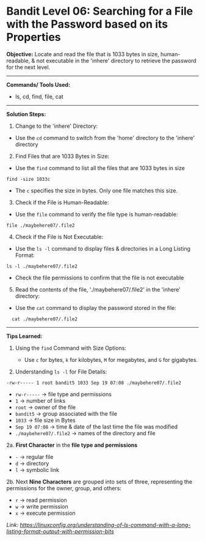 # Bandit Level 06: Searching for a File with the Password based on its Properties

**Objective:**
Locate and read the file that is 1033 bytes in size, human-readable, & not executable in the 'inhere' directory to retrieve the password for the next level.

---

**Commands/ Tools Used:**
- ls, cd, find, file, cat

---

**Solution Steps:**

1. Change to the 'inhere' Directory:
- Use the `cd` command to switch from the 'home' directory to the 'inhere' directory

2. Find Files that are 1033 Bytes in Size:
- Use the `find` command to list all the files that are 1033 bytes in size
```
find -size 1033c
```
- The `c` specifies the size in bytes. Only one file matches this size.

3. Check if the File is Human-Readable:
- Use the `file` command to verify the file type is human-readable:
```
file ./maybehere07/.file2
```

4. Check if the File is Not Executable:
- Use the `ls -l` command to display files & directories in a Long Listing Format:
```
ls -l ./maybehere07/.file2
```
- Check the file permissions to confirm that the file is not executable
    
5. Read the contents of the file, './maybehere07/.file2' in the 'inhere' directory:
- Use the `cat` command to display the password stored in the file:
```
  cat ./maybehere07/.file2
```
---

**Tips Learned:**
1. Using the `find` Command with Size Options:
   - Use `c` for bytes, `k` for kilobytes, `M` for megabytes, and `G` for gigabytes.

2. Understanding `ls -l` for File Details:
```
-rw-r----- 1 root bandit5 1033 Sep 19 07:08 ./maybehere07/.file2
```
   - `rw-r-----` -> file type and permissions
   - `1` -> number of links
   - `root` -> owner of the file
   - `bandit5` -> group associated with the file
   - `1033` -> file size in Bytes
   - `Sep 19 07:08` -> time & date of the last time the file was modified
   - `./maybehere07/.file2` -> names of the directory and file
     
2a. **First Character** in the **file type and permissions**
   - `-` -> regular file
   - `d` -> directory
   - `l` -> symbolic link

2b. Next **Nine Characters** are grouped into sets of three, representing the permissions for the owner, group, and others:
   - `r` -> read permission
   - `w` -> write permission
   - `x` -> execute permission 
  
   *Link: https://linuxconfig.org/understanding-of-ls-command-with-a-long-listing-format-output-with-permission-bits*
